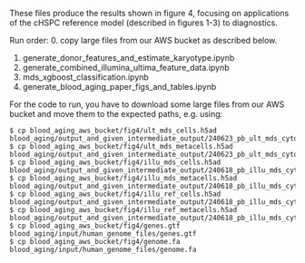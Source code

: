 These files produce the results shown in figure 4, focusing on applications of the cHSPC reference model (described in figures 1-3) to diagnostics.

Run order:
0. copy large files from our AWS bucket as described below.
1. generate_donor_features_and_estimate_karyotype.ipynb
2. generate_combined_illumina_ultima_feature_data.ipynb
3. mds_xgboost_classification.ipynb
4. generate_blood_aging_paper_figs_and_tables.ipynb

For the code to run, you have to download some large files from our AWS bucket and move them to the expected paths, e.g. using:
```console
$ cp blood_aging_aws_bucket/fig4/ult_mds_cells.h5ad blood_aging/output_and_given_intermediate_output/240623_pb_ult_mds_cytopenia_normal/intermediate_output/mc_models/final_mds_cyto_normal_excluding_atlas/cells_with_metacell_attrs.h5ad
$ cp blood_aging_aws_bucket/fig4/ult_mds_metacells.h5ad blood_aging/output_and_given_intermediate_output/240623_pb_ult_mds_cytopenia_normal/intermediate_output/mc_models/final_mds_cyto_normal_excluding_atlas/metacells_with_projection.h5ad
$ cp blood_aging_aws_bucket/fig4/illu_mds_cells.h5ad blood_aging/output_and_given_intermediate_output/240618_pb_illu_mds_cytopenia_normal/intermediate_output/mc_models/final_mds_cyto_normal_excluding_atlas/cells_with_metacell_attrs.h5ad
$ cp blood_aging_aws_bucket/fig4/illu_mds_metacells.h5ad blood_aging/output_and_given_intermediate_output/240618_pb_illu_mds_cytopenia_normal/intermediate_output/mc_models/final_mds_cyto_normal_excluding_atlas/metacells_with_projection.h5ad
$ cp blood_aging_aws_bucket/fig4/illu_ref_cells.h5ad blood_aging/output_and_given_intermediate_output/240618_pb_illu_mds_cytopenia_normal/intermediate_output/mc_models/final_normal_pb_atlas/240626_cHSPC_79_normal_illu_atlas_c.h5ad
$ cp blood_aging_aws_bucket/fig4/illu_ref_metacells.h5ad blood_aging/output_and_given_intermediate_output/240618_pb_illu_mds_cytopenia_normal/intermediate_output/mc_models/final_normal_pb_atlas/240626_cHSPC_79_normal_illu_atlas_mc.h5ad
$ cp blood_aging_aws_bucket/fig4/genes.gtf blood_aging/input/human_genome_files/genes.gtf
$ cp blood_aging_aws_bucket/fig4/genome.fa blood_aging/input/human_genome_files/genome.fa
```
